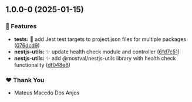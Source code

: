 ## 1.0.0-0 (2025-01-15)

### 🚀 Features

- **tests:** 🔧 add Jest test targets to project.json files for multiple packages ([076dcd9](https://github.com/mateusmacedo/mostval/commit/076dcd9))
- **nestjs-utils:** ✨ update health check module and controller ([6fd7c51](https://github.com/mateusmacedo/mostval/commit/6fd7c51))
- **nestjs-utils:** ✨ add @mostval/nestjs-utils library with health check functionality ([df048e8](https://github.com/mateusmacedo/mostval/commit/df048e8))

### ❤️ Thank You

- Mateus Macedo Dos Anjos